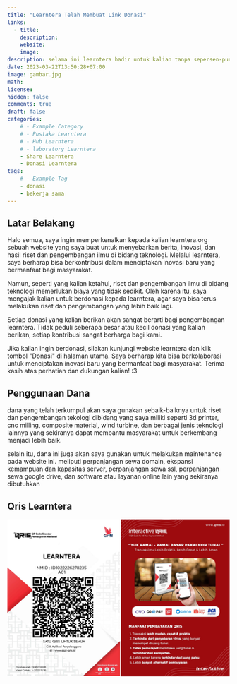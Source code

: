 ```yaml
---
title: "Learntera Telah Membuat Link Donasi"
links:
  - title: 
    description: 
    website: 
    image:
description: selama ini learntera hadir untuk kalian tanpa sepersen-pun pendapatan yang mengalir ke kami, dan tanpa ada yang mendukung kami. oleh karena itu, inilah saatnya kalian ikut berkontribusi dalam pengembangan learntera untuk memajukan riset dan inovasi di indonesia :3
date: 2023-03-22T13:50:28+07:00
image: gambar.jpg
math: 
license: 
hidden: false
comments: true
draft: false
categories:
    # - Example Category
    # - Pustaka Learntera
    # - Hub Learntera
    # - laboratory Learntera
    - Share Learntera
    - Donasi Learntera
tags:
    # - Example Tag
    - donasi
    - bekerja sama
---
```


<!-- gunakan ## untuk membuat judul -->
<!-- gunakan ### untuk membuat subjudul -->
<!-- gunakan template dibawah untuk memasukkan gambar  -->
<!-- ![pengecekan sistem elektrikal pada alat](elektrikal.jpeg) -->
<!-- ini adalah cara menambahkan link -->
<!-- [ahmad yusuf maulana](https://github.com/yuuahmad) -->
<!-- dan ini adalah emphasis -->
<!-- _jangan pernah mencobanya_ -->
<!-- __jangan pernah mencobanya__ -->
 
 ## Latar Belakang
Halo semua, saya ingin memperkenalkan kepada kalian learntera.org sebuah website yang saya buat untuk menyebarkan berita, inovasi, dan hasil riset dan pengembangan ilmu di bidang teknologi. Melalui learntera, saya berharap bisa berkontribusi dalam menciptakan inovasi baru yang bermanfaat bagi masyarakat.

Namun, seperti yang kalian ketahui, riset dan pengembangan ilmu di bidang teknologi memerlukan biaya yang tidak sedikit. Oleh karena itu, saya mengajak kalian untuk berdonasi kepada learntera, agar saya bisa terus melakukan riset dan pengembangan yang lebih baik lagi.

Setiap donasi yang kalian berikan akan sangat berarti bagi pengembangan learntera. Tidak peduli seberapa besar atau kecil donasi yang kalian berikan, setiap kontribusi sangat berharga bagi kami.

Jika kalian ingin berdonasi, silakan kunjungi website learntera dan klik tombol "Donasi" di halaman utama. Saya berharap kita bisa berkolaborasi untuk menciptakan inovasi baru yang bermanfaat bagi masyarakat. Terima kasih atas perhatian dan dukungan kalian! :3

## Penggunaan Dana
dana yang telah terkumpul akan saya gunakan sebaik-baiknya untuk riset dan pengembangan tekologi dibidang yang saya miliki seperti 3d printer, cnc milling, composite material, wind turbine, dan berbagai jenis teknologi lainnya yang sekiranya dapat membantu masyarakat untuk berkembang menjadi lebih baik.

selain itu, dana ini juga akan saya gunakan untuk melakukan maintenance pada website ini. meliputi perpanjangan sewa domain, ekspansi kemampuan dan kapasitas server, perpanjangan sewa ssl, perpanjangan sewa google drive, dan software atau layanan online lain yang sekiranya dibutuhkan

## Qris Learntera
![qris learntera utnuk berdonasi](gambar.jpg)
